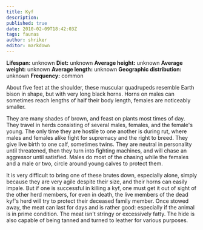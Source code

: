 ```yaml
---
title: Kyf
description:
published: true
date: 2010-02-09T18:42:03Z
tags: faunas
author: shriker
editor: markdown
---
```

<!-- infobox starts -->
**Lifespan:** unknown
**Diet:** unknown
**Average height:** unknown
**Average weight:** unknown
**Average length:** unknown
**Geographic distribution:** unknown
**Frequency:** common
<!-- infobox ends -->

About five feet at the shoulder, these muscular quadrupeds resemble Earth bison in shape, but with very long black horns. Horns on males can sometimes reach lengths of half their body length, females are noticeably smaller.

They are many shades of brown, and feast on plants most times of day. They travel in herds consisting of several males, females, and the female's young. The only time they are hostile to one another is during rut, where males and females alike fight for supremacy and the right to breed. They give live birth to one calf, sometimes twins. They are neutral in personality until threatened, then they turn into fighting machines, and will chase an aggressor until satisfied. Males do most of the chasing while the females and a male or two, circle around young calves to protect them.

It is very difficult to bring one of these brutes down, especially alone, simply because they are very agile despite their size, and their horns can easily impale. But if one is successful in killing a kyf, one must get it out of sight of the other herd members, for even in death, the live members of the dead kyf's herd will try to protect their deceased family member. Once stowed away, the meat can last for days and is rather good: especially if the animal is in prime condition. The meat isn't stringy or excessively fatty. The hide is also capable of being tanned and turned to leather for various purposes.